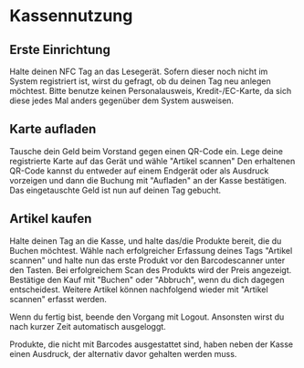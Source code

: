 # Kassennutzung

## Erste Einrichtung
Halte deinen NFC Tag an das Lesegerät.
Sofern dieser noch nicht im System registriert ist, wirst du gefragt, ob du deinen Tag neu anlegen möchtest.
Bitte benutze keinen Personalausweis, Kredit-/EC-Karte, da sich diese jedes Mal anders gegenüber dem System ausweisen.

## Karte aufladen
Tausche dein Geld beim Vorstand gegen einen QR-Code ein.
Lege deine registrierte Karte auf das Gerät und wähle "Artikel scannen"
Den erhaltenen QR-Code kannst du entweder auf einem Endgerät oder als Ausdruck vorzeigen und dann die Buchung mit "Aufladen" an der Kasse bestätigen.
Das eingetauschte Geld ist nun auf deinen Tag gebucht.

## Artikel kaufen
Halte deinen Tag an die Kasse, und halte das/die Produkte bereit, die du Buchen möchtest.
Wähle nach erfolgreicher Erfassung deines Tags "Artikel scannen" und halte nun das erste Produkt vor den Barcodescanner unter den Tasten.
Bei erfolgreichem Scan des Produkts wird der Preis angezeigt.
Bestätige den Kauf mit "Buchen" oder "Abbruch", wenn du dich dagegen entscheidest.
Weitere Artikel können nachfolgend wieder mit "Artikel scannen" erfasst werden.

Wenn du fertig bist, beende den Vorgang mit Logout.
Ansonsten wirst du nach kurzer Zeit automatisch ausgeloggt.

Produkte, die nicht mit Barcodes ausgestattet sind, haben neben der Kasse einen Ausdruck, der alternativ davor gehalten werden muss.
